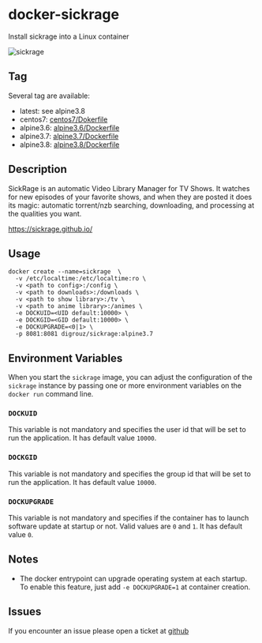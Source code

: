 # docker-sickrage
Install sickrage into a Linux container

![sickrage](https://sickrage.github.io/images/logo.png)

## Tag
Several tag are available:
* latest: see alpine3.8
* centos7: [centos7/Dokerfile](https://github.com/digrouz/docker-sickrage/blob/centos7/Dockerfile)
* alpine3.6: [alpine3.6/Dockerfile](https://github.com/digrouz/docker-sickrage/blob/alpine3.6/Dockerfile)
* alpine3.7: [alpine3.7/Dockerfile](https://github.com/digrouz/docker-sickrage/blob/alpine3.7/Dockerfile)
* alpine3.8: [alpine3.8/Dockerfile](https://github.com/digrouz/docker-sickrage/blob/alpine3.8/Dockerfile)

## Description

SickRage is an automatic Video Library Manager for TV Shows. It watches for new episodes of your favorite shows, and when they are posted it does its magic: automatic torrent/nzb searching, downloading, and processing at the qualities you want.

https://sickrage.github.io/

## Usage
    docker create --name=sickrage  \
      -v /etc/localtime:/etc/localtime:ro \ 
      -v <path to config>:/config \
      -v <path to downloads>:/downloads \ 
      -v <path to show library>:/tv \
      -v <path to anime library>:/animes \ 
      -e DOCKUID=<UID default:10000> \
      -e DOCKGID=<GID default:10000> \
      -e DOCKUPGRADE=<0|1> \
      -p 8081:8081 digrouz/sickrage:alpine3.7

## Environment Variables

When you start the `sickrage` image, you can adjust the configuration of the `sickrage` instance by passing one or more environment variables on the `docker run` command line.

### `DOCKUID`

This variable is not mandatory and specifies the user id that will be set to run the application. It has default value `10000`.

### `DOCKGID`

This variable is not mandatory and specifies the group id that will be set to run the application. It has default value `10000`.

### `DOCKUPGRADE`

This variable is not mandatory and specifies if the container has to launch software update at startup or not. Valid values are `0` and `1`. It has default value `0`.

## Notes

* The docker entrypoint can upgrade operating system at each startup. To enable this feature, just add `-e DOCKUPGRADE=1` at container creation.

## Issues

If you encounter an issue please open a ticket at [github](https://github.com/digrouz/docker-sickrage/issues)
